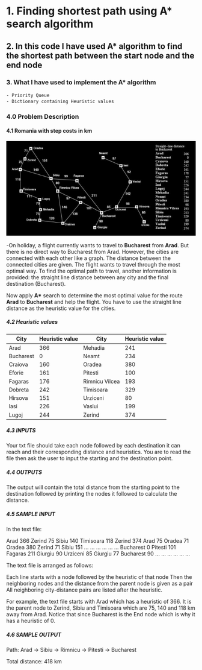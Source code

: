 # 1. Finding shortest path using A* search algorithm

## 2. In this code I have used A* algorithm to find the shortest path between the start node and the end node

### 3. What I have used to implement the A* algorithm

    - Priority Queue
    - Dictionary containing Heuristic values

### 4.0 Problem Description

#### 4.1 Romania with step costs in km

![Image of the Graph](images/graphPic.jpg)

-On holiday, a flight  currently wants to travel to __Bucharest__ from __Arad__. But there is no direct way to Bucharest from Arad. However, the cities are connected with each other like a graph. The distance between the connected cities are given. The flight wants to travel through the most optimal way. To find the optimal path to travel, another information is provided: the straight line distance between any city and the final destination (Bucharest).

Now apply __A*__ search to determine the most optimal value for the route __Arad__ to __Bucharest__ and help the flight. You have to use the straight line distance as the heuristic value for the cities.

##### 4.2 Heuristic values

| City      | Heuristic value | City      | Heuristic value |
| ----------- | ----------- | ----------- | ----------- |
|Arad|366|Mehadia|241
|Bucharest|0|Neamt|234
|Craiova|160|Oradea|380
|Eforie|161|Pitesti|100
|Fagaras|176|Rimnicu Vilcea|193
|Dobreta|242|Timisoara|329
|Hirsova|151|Urziceni|80
|lasi|226|Vaslui|199
|Lugoj|244|Zerind|374

##### 4.3 INPUTS

Your txt file should take each node followed by each destination it can reach and their corresponding distance and heuristics. You are to read the file then ask the user to input the starting and the destination point.

##### 4.4 OUTPUTS

The output will contain the total distance from the starting point to the destination followed by printing the nodes it followed to calculate the distance.

##### 4.5 SAMPLE INPUT

In the text file:

Arad 366 Zerind 75 Sibiu 140 Timisoara 118
Zerind 374 Arad 75 Oradea 71
Oradea 380 Zerind 71 Sibiu 151
... ... ... ... ... ...
Bucharest 0 Pitesti 101 Fagaras 211 Giurgiu 90 Urziceni 85
Giurgiu 77 Bucharest 90
... ... ... ... ... …

The text file is arranged as follows:

Each line starts with a node followed by the heuristic of that node
Then the neighboring nodes and the distance from the parent node is given as a pair
All neighboring city-distance pairs are listed after the heuristic.

For example, the text file starts with Arad which has a heuristic of 366. It is the parent node to Zerind, Sibiu and Timisoara which are 75, 140 and 118 km away from Arad. Notice that since Bucharest is the End node which is why it has a heuristic of 0.

##### 4.6 SAMPLE OUTPUT

Path: Arad -> Sibiu -> Rimnicu -> Pitesti -> Bucharest

Total distance: 418 km
